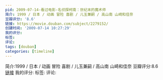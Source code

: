 ```yaml
---
pid: 2009-07-14-看过电影-名侦探柯南：世纪末的魔术师
简介: 1999 / 日本 / 动画 冒险 喜剧 / 儿玉兼嗣 / 高山南 山崎和佳奈
豆瓣评分: '8.6'
链接: https://movie.douban.com/subject/2279152/
创建时间: '2009-07-14 10:27:29'
我的评分:
标签:
评论:
tags: [douban]
categories: [timeline]
---
```

简介:1999 / 日本 / 动画 冒险 喜剧 / 儿玉兼嗣 / 高山南 山崎和佳奈
豆瓣评分:8.6
[链接](https://movie.douban.com/subject/2279152/)
我的评分:
标签:
评论:
